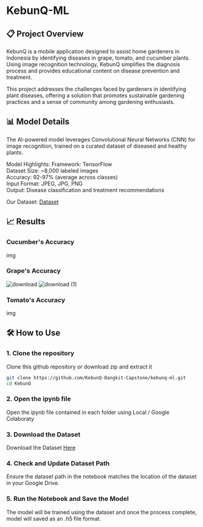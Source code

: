 # KebunQ-ML
## 📋 Project Overview
KebunQ is a mobile application designed to assist home gardeners in Indonesia by identifying diseases in grape, tomato, and cucumber plants. Using image recognition technology, KebunQ simplifies the diagnosis process and provides educational content on disease prevention and treatment.

This project addresses the challenges faced by gardeners in identifying plant diseases, offering a solution that promotes sustainable gardening practices and a sense of community among gardening enthusiasts.

## 📊 Model Details
The AI-powered model leverages Convolutional Neural Networks (CNN) for image recognition, trained on a curated dataset of diseased and healthy plants.

Model Highlights:
Framework: TensorFlow <br>
Dataset Size: ~8,000 labeled images <br>
Accuracy: 92-97% (average across classes) <br>
Input Format: JPEG, JPG, PNG <br>
Output: Disease classification and treatment recommendations <br>

Our Dataset: [Dataset](https://drive.google.com/drive/folders/1ROh6v3-WBDmtzjOfKJ15Is-fIlGPtwYj?usp=sharing)

## 📈 Results

### Cucumber's Accuracy

img

### Grape's Accuracy

![download](https://github.com/user-attachments/assets/761a69f6-5c6d-442a-a28d-690094c7937d)
![download (1)](https://github.com/user-attachments/assets/7295ef3b-947c-4a99-bde1-8ffec39f1abc)

### Tomato's Accuracy

img


## 🛠️ How to Use

### 1. Clone the repository
Clone this github repository or download zip and extract it
```bash
git clone https://github.com/KebunQ-Bangkit-Capstone/kebunq-ml.git
cd KebunQ
```

### 2. Open the ipynb file
Open the ipynb file contained in each folder using Local / Google Colaboraty

### 3. Download the Dataset
Download the Dataset [Here](https://drive.google.com/drive/folders/1ROh6v3-WBDmtzjOfKJ15Is-fIlGPtwYj?usp=sharing)

### 4. Check and Update Dataset Path
Ensure the dataset path in the notebook matches the location of the dataset in your Google Drive.

### 5. Run the Notebook and Save the Model
The model will be trained using the dataset and once the process complete, model will saved as an .h5 file format.

